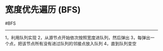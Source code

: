 # 宽度优先遍历 (BFS)


#BFS 


---

1，利用队列实现
2，从源节点开始依次按照宽度进队列，然后弹出
3，每弹出一个点，把该节点所有没有进过队列的邻接点放入队列
4，直到队列变空